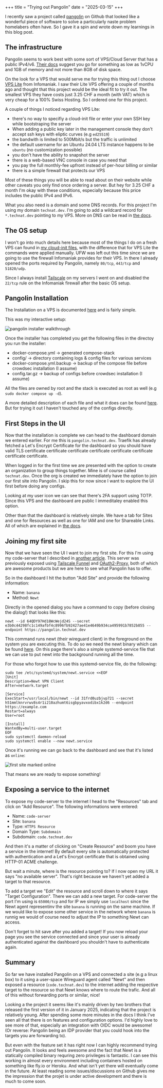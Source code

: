 +++
title =  "Trying out Pangolin"
date = "2025-03-15"
+++

I recently saw a project called [pangolin](https://github.com/fosrl/pangolin) on Github that looked like a wonderful piece of software to solve a particularly naste problem homelabers often have. So I gave it a spin and wrote down my learnings in this blog post.

## The infrastructure

Pangolin seems to work best with some sort of VPS/Cloud Server that has a public IPv4/v6. [Their docs](https://docs.fossorial.io/Getting%20Started/choosing-a-vps) suggest you go for something as low as 1vCPU and 1GB of memory and not more than 8GB of disk space.

On the look for a VPS that would serve me for trying this thing out I choose [VPS Lite](https://www.infomaniak.com/en/hosting/vps-lite) from Infomaniak. I saw their Lite VPS offering a couple of months ago and thought that this project would be the ideal fit to try it out. The smallest VPS they have costs just 3.25 CHF a month (with VAT) which is very cheap for a 100% Swiss Hosting. So I ordered one for this project.

A couple of things I noticed regarding VPS Lite:
- there's no way to specifiy a cloud-init file or enter your own SSH key while bootstraping the server
- When adding a public key later in the management console they don't accept ssh keys with eliptic curves (e.g `ed25519`)
- the bandwith is limited to 500Mbit/s but the traffic is unlimited
- the default username for an Ubuntu 24.04 LTS instance happens to be `ubuntu` (no customization possible)
- you don't have the ability to snapshot the server
- there is a web-based VNC console in case you need that
- you pay the full monthly-fee upfront instead of per-hour billing or similar
- there is a simple firewall that protects our VPS

Most of these things you will be able to read about on their website while other caveats you only find once ordering a server. But hey for 3.25 CHF a month I'm okay with these conditions, especially because this price includes the public IPv4 and IPv6. 

What you also need is a domain and some DNS records. For this project I'm using my domain `technat.dev`. I'm going to add a wildcard record for `*.technat.dev` pointing to my VPS. More on DNS can be read in [the docs](https://docs.fossorial.io/Getting%20Started/dns-networking).

## The OS setup

I won't go into much details here because most of the things I do on a fresh VPS can found in [my cloud-init files](https://technat.ch/posts/cloud_init/), with the difference that for VPS Lite the commands were applied manually. UFW was left out this time since we are going to use the firewall Infomaniak provides for their VPS. In there I already opened the ports required by Pangolin, namely `80/tcp`, `443/tcp` and `51820/udp`.

Since I always install [Tailscale](https://tailscale.com) on my servers I went on and disabled the `22/tcp` rule on the Infomaniak firewall after the basic OS setup. 

## Pangolin Installation

The Installation on a VPS is documented [here](https://docs.fossorial.io/Getting%20Started/quick-install) and is fairly simple.

This was my interactive setup:

![pangolin installer walkthrough](/images/pangolin-installer.png)

Once the installer has completed you get the following files in the directoy you run the installer:

- docker-compose.yml -> generated compose-stack
- config/ -> directory containing logs & config files for various services
- docker-compose.yml.backup -> backup of the compose file before crowdsec installation (I assume)
- config.tar.gz -> backup of configs before crowdsec installation (I assume)

All the files are owned by root and the stack is executed as root as well (e.g `sudo docker compose up -d`).

A more detailed description of each file and what it does can be found [here](https://docs.fossorial.io/Getting%20Started/Manual%20Install%20Guides/docker-compose). But for trying it out I haven't touched any of the configs directly.

## First Steps in the UI 

Now that the installation is complete we can head to the dashboard domain we entered earlier. For me this is `pangolin.technat.dev`. Traefik has already fetched a Let's Encrypt Certificate for the dashboard so you should have valid TLS certificate certificate certificate certificate certificate certificate certificate certificate. 

When logged in for the first time we are presented with the option to create an organization to group things together. Mine is of course called `technat.dev`. Once the org is created we immediately have the option to join our first site into Pangolin. I skip this for now since I want to explore the UI first before doing any configs.

Looking at my user icon we can see that there's 2FA support using TOTP. Since this VPS and the dashboard are public I immeditaley enabled this option.

Other than that the dashboard is relatively simple. We have a tab for Sites and one for Resources as well as one for IAM and one for Shareable Links. All of which are explained in [the docs](https://docs.fossorial.io/Getting%20Started/quick-setup).

## Joining my first site

Now that we have seen the UI I want to join my first site.  For this I'm using my code-server that I described in [another article](https://technat.ch/posts/remote-coding/). This server was previously exposed using [Tailscale Funnel](https://tailscale.com/kb/1223/funnel) and [OAuth2-Proxy](https://github.com/oauth2-proxy/oauth2-proxy), both of which are awesome products but we are here to see what Pangolin has to offer.

So in the dashboard I hit the button "Add Site" and provide the following information:
- Name: `banana`
- Method: `Newt`

Directly in the opened dialog you have a command to copy (before closing the dialog!) that looks like this:

```console
newt --id 64QDY97Hd18WcWejd24S --secret e3b0c44298fc1c149afbf4c8996fb92427ae41e4649b934ca495991b7852b855 --endpoint https://pangolin.technat.dev
```

This command runs newt (their wireguard client) in the foreground on the system you are executing this. To do so we need the newt binary which can be found [here](https://docs.fossorial.io/Newt/install). On this page there's also a simple systemd-service file that we can use to put newt into the background running all the time. 

For those who forgot how to use this systemd-service file, do the following:

```console
sudo tee /etc/systemd/system/newt.service <<EOF
[Unit]
Description=Newt VPN Client
After=network.target

[Service]
ExecStart=/usr/local/bin/newt --id 31frd0uzbjvp721 --secret h51mmlknrvrwv8s4r1i210azhumt6isgbpyavxodibx1k2d6 --endpoint https://example.com
Restart=always
User=root

[Install]
WantedBy=multi-user.target
EOF
sudo systemctl daemon-reload
sudo systemctl enable --now newt.service
```

Once it's running we can go back to the dashboard and see that it's listed as `online`:

![first site marked online](/images/first-site-online.png)

That means we are ready to expose something!

## Exposing a service to the internet

To expose my code-server to the internet I head to the "Resources" tab and click on "Add Resource". The following informations were entered:
- Name: `code-server`
- Site: `banana`
- Type: `HTTPS Resource`
- Domain Type: `Subdomain`
- Subdomain: `code.technat.dev`

And then it's a matter of clicking on "Create Resource" and boom you have a service in the internet! By default every site is automatically protected with authentication and a Let's Encrypt certificate that is obtained using HTTP-01 ACME challenge.

But wait a minute, where is the resource pointing to? If I now open my URL it says "no available server". That's right because we haven't yet added a target to that resource.

To add a target we "Edit" the resource and scroll down to where it says "Target Configuration". There we can add a new target. For code-server the port I'm using is `65000/tcp` and for IP we simply use `localhost` since the Newt agent representinv the site `banana` is running on the same machine. If we would like to expose some other service in the network where `banana` is runnig we would of course need to adjust the IP to something Newt can access.

Don't forget to hit save after you added a target! If you now reload your page you see the service connected and since your user is already authenticated against the dashboard you shouldn't have to authenticate again.

## Summary

So far we have installed Pangolin on a VPS and connected a site (e.g a linux box) to it using a user-space Wireguard agent called "Newt" and then exposed a resource (`code.technat.dev`) to the internet adding the respective target to the resource so that Newt knows where to route the trafic. And all of this without forwarding ports or similar, nice!

Looking a the project it seems like it's mainly driven by two brothers that released the first version of it in January 2025, indicating that the project is relatively young. After spending some more minutes in the docs I think I've seen all that there is on features and configuration options. I'd highly love to see more of that, especially an integration with OIDC would be awesome! (Or reverse: Pangolin being an IDP provider that you could hook into the targets you are forwarding to). 

But even with the feature set it has right now I can highly recommend trying out Pangolin. It looks and feels awesome and the fact that Newt is a statically compiled binary requring zero privileges is fantastic. I can see this working in almost every environment including containers hosted on something like fly.io or Heroku. And what isn't yet there will eventually come in the future. At least reading some issues/discussions on Github gives me the impression that the projet is under active development and there is much to come soon.